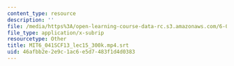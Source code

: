 ```yaml
---
content_type: resource
description: ''
file: /media/https%3A/open-learning-course-data-rc.s3.amazonaws.com/6-041sc-probabilistic-systems-analysis-and-applied-probability-fall-2013/46afbb2e2e9c1ac6e5d7483f1d4d0383_MIT6_041SCF13_lec15_300k.mp4.srt
file_type: application/x-subrip
resourcetype: Other
title: MIT6_041SCF13_lec15_300k.mp4.srt
uid: 46afbb2e-2e9c-1ac6-e5d7-483f1d4d0383
---
```

